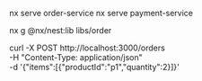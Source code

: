 nx serve order-service
nx serve payment-service

nx g @nx/nest:lib libs/order

curl -X POST http://localhost:3000/orders \
  -H "Content-Type: application/json" \
  -d '{"items":[{"productId":"p1","quantity":2}]}' 
